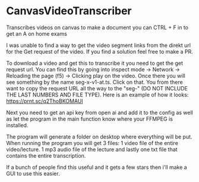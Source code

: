 # CanvasVideoTranscriber
Transcribes videos on canvas to make a document you can CTRL + F in to get an A on home exams

I was unable to find a way to get the video segment links from the direkt url for the Get request of the video. If you find a solution feel free to make a PR.

To download a video and get this to transcribe it you need to get the get request url. You can find this by going into inspect mode -> Network -> Reloading the page (f5) -> Clicking play on the video. Once there you will see something by the name seg-x-v1-at.ts. Click on that.
You from there want to copy the request URL all the way to the "seg-" (DO NOT INCLUDE THE LAST NUMBERS AND FILE TYPE). Here is an example of how it looks: https://prnt.sc/q2ThoBKOMAUl

Next you need to get an api key from open ai and add it to the config as well as let the program in the main function know where your FFMPEG is installed.

The program will generate a folder on desktop where everything will be put. When running the program you will get 3 files: 1 video file of the entire video/lecture. 1 mp3 audio file of the lecture and lastly one txt file that contains
the entire transcription.

If a bunch of people find this useful and it gets a few stars then i'll make a GUI to use this easier.
